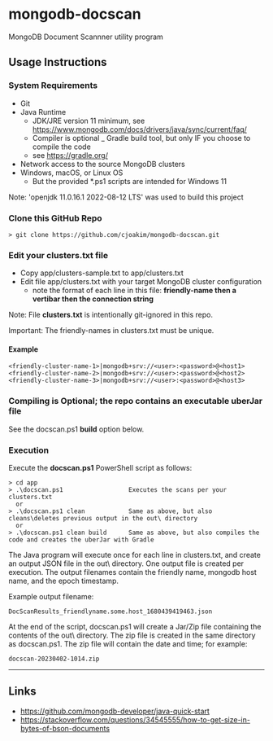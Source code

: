 # mongodb-docscan

MongoDB Document Scannner utility program

## Usage Instructions

### System Requirements

- Git
- Java Runtime
  - JDK/JRE version 11 minimum, see https://www.mongodb.com/docs/drivers/java/sync/current/faq/
  - Compiler is optional
_ Gradle build tool, but only IF you choose to compile the code
  - see https://gradle.org/
- Network access to the source MongoDB clusters
- Windows, macOS, or Linux OS
  - But the provided *.ps1 scripts are intended for Windows 11

Note: 'openjdk 11.0.16.1 2022-08-12 LTS' was used to build this project

### Clone this GitHub Repo

```
> git clone https://github.com/cjoakim/mongodb-docscan.git
```

### Edit your clusters.txt file 

- Copy app/clusters-sample.txt to app/clusters.txt
- Edit file app/clusters.txt with your target MongoDB cluster configuration
  - note the format of each line in this file: **friendly-name then a vertibar then the connection string**

Note: File **clusters.txt** is intentionally git-ignored in this repo.

Important: The friendly-names in clusters.txt must be unique.

#### Example

```
<friendly-cluster-name-1>|mongodb+srv://<user>:<password>@<host1>
<friendly-cluster-name-2>|mongodb+srv://<user>:<password>@<host2>
<friendly-cluster-name-3>|mongodb+srv://<user>:<password>@<host3>
```

### Compiling is Optional; the repo contains an executable uberJar file

See the docscan.ps1 **build** option below.

### Execution 

Execute the **docscan.ps1** PowerShell script as follows:

```
> cd app
> .\docscan.ps1                  Executes the scans per your clusters.txt
  or
> .\docscan.ps1 clean            Same as above, but also cleans\deletes previous output in the out\ directory
  or
> .\docscan.ps1 clean build      Same as above, but also compiles the code and creates the uberJar with Gradle
```

The Java program will execute once for each line in clusters.txt, and create an output
JSON file in the out\ directory.  One output file is created per execution.
The output filenames contain the friendly name, mongodb host name, and the epoch timestamp.

Example output filename:

```
DocScanResults_friendlyname.some.host_1680439419463.json
```

At the end of the script, docscan.ps1 will create a Jar/Zip file containing the contents
of the out\ directory.  The zip file is created in the same directory as docscan.ps1.
The zip file will contain the date and time; for example:

```
docscan-20230402-1014.zip
```

---

## Links

- https://github.com/mongodb-developer/java-quick-start
- https://stackoverflow.com/questions/34545555/how-to-get-size-in-bytes-of-bson-documents
